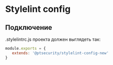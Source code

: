 # Stylelint config

## Подключение

.stylelintrc.js проекта должен выглядеть так:
```js
module.exports = {
   extends: '@ptsecurity/stylelint-config-new'
}
```


